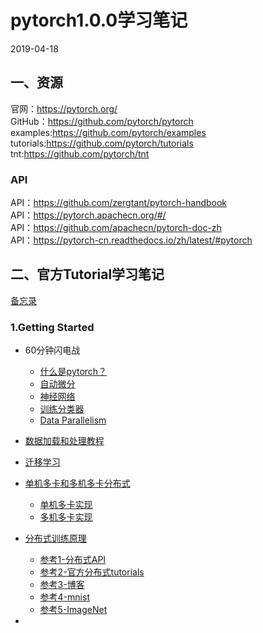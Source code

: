 # pytorch1.0.0学习笔记  
2019-04-18   
## 一、资源
官网：https://pytorch.org/   
GitHub：https://github.com/pytorch/pytorch   
examples:https://github.com/pytorch/examples   
tutorials:https://github.com/pytorch/tutorials  
tnt:https://github.com/pytorch/tnt  

   
### API
API：https://github.com/zergtant/pytorch-handbook   
API：https://pytorch.apachecn.org/#/   
API：https://github.com/apachecn/pytorch-doc-zh  
API：https://pytorch-cn.readthedocs.io/zh/latest/#pytorch 
## 二、官方Tutorial学习笔记   
[备忘录](https://pytorch.org/tutorials/beginner/ptcheat.html)   
### 1.Getting Started  
* 60分钟闪电战
    * [什么是pytorch？](notes/pytorch.md)
    * [自动微分](notes/autograd.md)
    * [神经网络](notes/nn.md)
    * [训练分类器](notes/training_classifier.md)
    * [Data Parallelism](notes/dataparallelism.md)
* [数据加载和处理教程](notes/load_pre.md)
* [迁移学习](https://github.com/fusimeng/pytorchexamples/blob/master/transferlearning.ipynb)
* [单机多卡和多机多卡分布式](notes/multigpus.md)
    * [单机多卡实现](https://github.com/fusimeng/pytorchexamples/blob/master/single_multigpus.ipynb)
    * [多机多卡实现]()
* [分布式训练原理](notes/distributed.md)
    * [参考1-分布式API](https://pytorch.org/docs/master/distributed.html)  
    * [参考2-官方分布式tutorials](https://github.com/pytorch/tutorials/blob/master/intermediate_source/dist_tuto.rst)  
    * [参考3-博客](https://blog.csdn.net/m0_38008956/article/details/86559432)   
    * [参考4-mnist](https://blog.csdn.net/jacke121/article/details/80605421)  
    * [参考5-ImageNet](https://github.com/pytorch/examples/tree/master/imagenet)  

* 